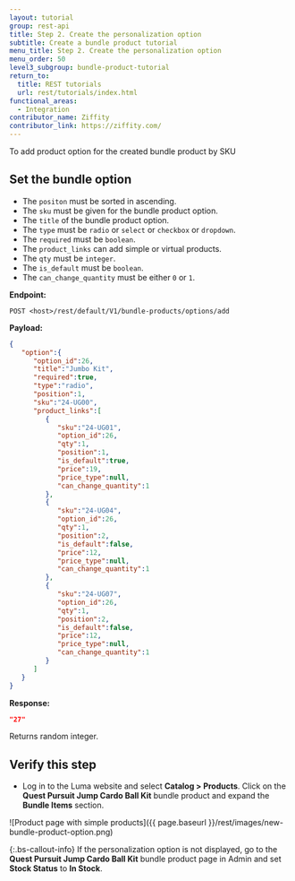 ```yaml
---
layout: tutorial
group: rest-api
title: Step 2. Create the personalization option
subtitle: Create a bundle product tutorial
menu_title: Step 2. Create the personalization option
menu_order: 50
level3_subgroup: bundle-product-tutorial
return_to:
  title: REST tutorials
  url: rest/tutorials/index.html
functional_areas:
  - Integration
contributor_name: Ziffity
contributor_link: https://ziffity.com/
---
```


To add product option for the created bundle product by SKU

## Set the bundle option

*  The `positon` must be sorted in ascending.
*  The `sku` must be given for the bundle product option.
*  The `title` of the bundle product option.
*  The `type` must be `radio` or `select` or `checkbox` or  `dropdown`.
*  The `required` must be `boolean`.
*  The `product_links` can add simple or virtual products.
*  The `qty` must be `integer`.
*  The `is_default` must be `boolean`.
*  The `can_change_quantity` must be either `0` or `1`.

**Endpoint:**

`POST <host>/rest/default/V1/bundle-products/options/add`

**Payload:**

```json
{
   "option":{
      "option_id":26,
      "title":"Jumbo Kit",
      "required":true,
      "type":"radio",
      "position":1,
      "sku":"24-UG00",
      "product_links":[
         {
            "sku":"24-UG01",
            "option_id":26,
            "qty":1,
            "position":1,
            "is_default":true,
            "price":19,
            "price_type":null,
            "can_change_quantity":1
         },
         {
            "sku":"24-UG04",
            "option_id":26,
            "qty":1,
            "position":2,
            "is_default":false,
            "price":12,
            "price_type":null,
            "can_change_quantity":1
         },
         {
            "sku":"24-UG07",
            "option_id":26,
            "qty":1,
            "position":2,
            "is_default":false,
            "price":12,
            "price_type":null,
            "can_change_quantity":1
         }
      ]
   }
}
```

**Response:**

```json
"27"
```

Returns random integer.

## Verify this step

*  Log in to the Luma website and select **Catalog > Products**. Click on the **Quest Pursuit Jump Cardo Ball Kit** bundle product and expand the **Bundle Items** section.

  ![Product page with simple products]({{ page.baseurl }}/rest/images/new-bundle-product-option.png)

  {:.bs-callout-info}
  If the personalization option is not displayed, go to the **Quest Pursuit Jump Cardo Ball Kit** bundle product page in Admin and set  **Stock Status** to **In Stock**.
